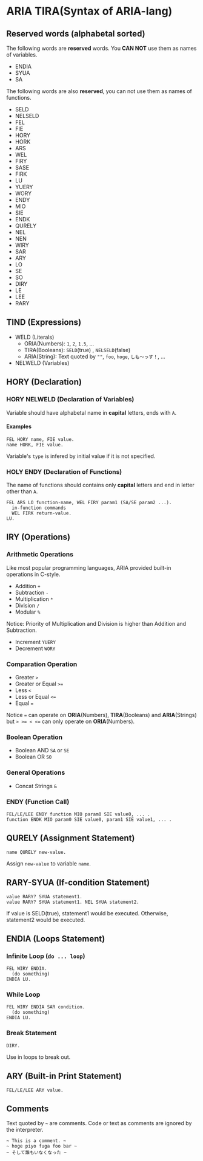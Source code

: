 # ARIA TIRA(Syntax of ARIA-lang)

## Reserved words (alphabetal sorted)

The following words are **reserved** words.
You **CAN NOT** use them as names of variables.

* ENDIA
* SYUA
* SA

The following words are also **reserved**,
you can not use them as names of functions.

* SELD
* NELSELD
* FEL
* FIE
* HORY
* HORK
* ARS
* WEL
* FIRY
* SASE
* FIRK
* LU
* YUERY
* WORY
* ENDY
* MIO
* SIE
* ENDK
* QURELY
* NEL
* NEN
* WIRY
* SAR
* ARY
* LO
* SE
* SO
* DIRY
* LE
* LEE
* RARY

## TIND (Expressions)

* WELD (Literals)
  * ORIA(Numbers): `1`, `2`, `1.5`, ...
  * TIRA(Booleans): `SELD`(true) , `NELSELD`(false)
  * ARIA(String): Text quoted by `""`, `foo`, `hoge`, `しも～っす！`, ...
* NELWELD (Variables)

## HORY (Declaration)

### HORY NELWELD (Declaration of Variables)

Variable should have alphabetal name in **capital** letters,
ends with `A`.

#### Examples

```aria
FEL HORY name, FIE value.
name HORK, FIE value.
```

Variable's `type` is infered by initial value if it is not specified.

### HOLY ENDY (Declaration of Functions)

The name of functions should contains only **capital** letters and end in letter other than `A`.

```aria
FEL ARS LO function-name, WEL FIRY param1 (SA/SE param2 ...).
  in-function commands
  WEL FIRK return-value.
LU.
```

## IRY (Operations)

### Arithmetic Operations

Like most popular programming languages, ARIA provided built-in operations in C-style.

* Addition        `+`
* Subtraction     `-`
* Multiplication  `*`
* Division        `/`
* Modular         `%`
  
Notice: Priority of Multiplication and Division is higher than Addition and Subtraction.

* Increment       `YUERY`
* Decrement       `WORY`

### Comparation Operation

* Greater           `>`
* Greater or Equal  `>=`
* Less              `<`
* Less or Equal     `<=`
* Equal             `=`

Notice `=` can operate on **ORIA**(Numbers), **TIRA**(Booleans) and **ARIA**(Strings)
but `> >= < <=` can only operate on **ORIA**(Numbers).

### Boolean Operation

* Boolean AND     `SA` or `SE`
* Boolean OR      `SO`

### General Operations

* Concat Strings  `&`

### ENDY (Function Call)

```aria
FEL/LE/LEE ENDY function MIO param0 SIE value0, ... .
function ENDK MIO param0 SIE value0, param1 SIE value1, ... .
```

## QURELY (Assignment Statement)

```aria
name QURELY new-value.
```

Assign `new-value` to variable `name`.

## RARY-SYUA (If-condition Statement)

```aria
value RARY? SYUA statement1.
value RARY? SYUA statement1. NEL SYUA statement2.
```

If value is SELD(true), statement1 would be executed.
Otherwise, statement2 would be executed.

## ENDIA (Loops Statement)

### Infinite Loop (`do ... loop`)

```aria
FEL WIRY ENDIA.
  (do something)
ENDIA LU.
```

### While Loop

```aria
FEL WIRY ENDIA SAR condition.
  (do something)
ENDIA LU.
```

### Break Statement

```aria
DIRY.
```
Use in loops to break out.

## ARY (Built-in Print Statement)

```aria
FEL/LE/LEE ARY value.
```

## Comments

Text quoted by `~` are comments.
Code or text as comments are ignored by the interpreter.
```aria
~ This is a comment. ~
~ hoge piyo fuga foo bar ~
~ そして誰もいなくなった ~
```

